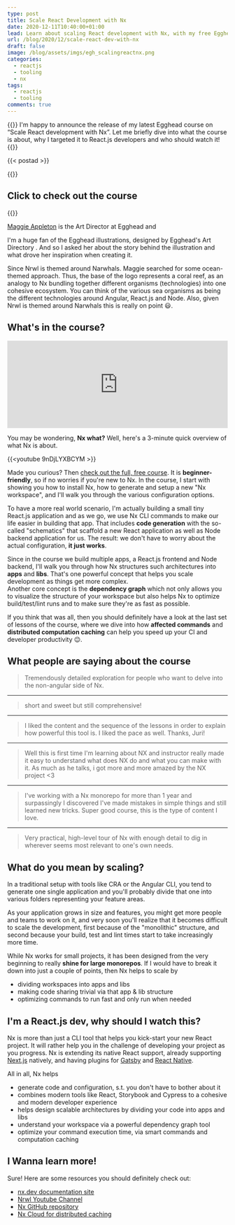 ```yaml
---
type: post
title: Scale React Development with Nx
date: 2020-12-11T10:40:00+01:00
lead: Learn about scaling React development with Nx, with my free Egghead course
url: /blog/2020/12/scale-react-dev-with-nx
draft: false
image: /blog/assets/imgs/egh_scalingreactnx.png
categories:
  - reactjs
  - tooling
  - nx
tags:
  - reactjs
  - tooling
comments: true
---
```

{{<intro>}}
I'm happy to announce the release of my latest Egghead course on “Scale React development with Nx”. Let me briefly dive into what the course is about, why I targeted it to React.js developers and who should watch it!
{{</intro>}}

<!--more-->

{{< postad >}}

{{<toc>}}


## Click to check out the course

{{<egghead-course uid="playlists/scale-react-development-with-nx-4038" lesson_img="/blog/assets/imgs/egh_scalingreactnx.png" >}}

[Maggie Appleton](https://twitter.com/Mappletons) is the Art Director at Egghead and 

I'm a huge fan of the Egghead illustrations, designed by Egghead's Art Directory . And so I asked her about the story behind the illustration and what drove her inspiration when creating it.

Since Nrwl is themed around Narwhals. Maggie searched for some ocean-themed approach. Thus, the base of the logo represents a coral reef, as an analogy to Nx bundling together different organisms (technologies) into one cohesive ecosystem. You can think of the various sea organisms as being the different technologies around Angular, React.js and Node. Also, given Nrwl is themed around Narwhals this is really on point :smiley:.

## What's in the course?

<iframe height="200px" width="100%" frameborder="no" scrolling="no" seamless src="https://player.simplecast.com/6f83d912-2595-4d5b-9851-aaeb46232951?dark=true"></iframe>

You may be wondering, **Nx what?** Well, here's a 3-minute quick overview of what Nx is about.

{{<youtube 9nDjLYXBCYM >}}

Made you curious? Then [check out the full, free course](https://egghead.io/playlists/scale-react-development-with-nx-4038). It is **beginner-friendly**, so if no worries if you're new to Nx. In the course, I start with showing you how to install Nx, how to generate and setup a new "Nx workspace", and I'll walk you through the various configuration options.

To have a more real world scenario, I'm actually building a small tiny React.js application and as we go, we use Nx CLI commands to make our life easier in building that app. That includes **code generation** with the so-called "schematics" that scaffold a new React application as well as Node backend application for us. The result: we don't have to worry about the actual configuration, **it just works**.

Since in the course we build multiple apps, a React.js frontend and Node backend, I'll walk you through how Nx structures such architectures into **apps** and **libs**. That's one powerful concept that helps you scale development as things get more complex.\
Another core concept is the **dependency graph** which not only allows you to visualize the structure of your workspace but also helps Nx to optimize build/test/lint runs and to make sure they're as fast as possible.

If you think that was all, then you should definitely have a look at the last set of lessons of the course, where we dive into how **affected commands** and **distributed computation caching** can help you speed up your CI and developer productivity :wink:.

## What people are saying about the course

> Tremendously detailed exploration for people who want to delve into the non-angular side of Nx.

---

> short and sweet but still comprehensive!

---

> I liked the content and the sequence of the lessons in order to explain how powerful this tool is. I liked the pace as well. Thanks, Juri!

---

> Well this is first time I'm learning about NX and instructor really made it easy to understand what does NX do and what you can make with it. As much as he talks, i got more and more amazed by the NX project <3

---

> I've  working with a Nx monorepo for more than 1 year and surpassingly I discovered I've made mistakes in simple things and still learned new tricks. Super good course, this is the type of content I love.

---

> Very practical, high-level tour of Nx with enough detail to dig in wherever seems most relevant to one's own needs.


## What do you mean by scaling?

In a traditional setup with tools like CRA or the Angular CLI, you tend to generate one single application and you'll probably divide that one into various folders representing your feature areas.

As your application grows in size and features, you might get more people and teams to work on it, and very soon you'll realize that it becomes difficult to scale the development, first because of the "monolithic" structure, and second because your build, test and lint times start to take increasingly more time.

While Nx works for small projects, it has been designed from the very beginning to really **shine for large monorepos**. If I would have to break it down into just a couple of points, then Nx helps to scale by

* dividing workspaces into apps and libs
* making code sharing trivial via that app & lib structure
* optimizing commands to run fast and only run when needed

## I'm a React.js dev, why should I watch this?

Nx is more than just a CLI tool that helps you kick-start your new React project. It will rather help you in the challenge of developing your project as you progress. Nx is extending its native React support, already supporting [Next.js](https://nx.dev/latest/react/plugins/next/overview) natively, and having plugins for [Gatsby](https://github.com/nrwl/gatsby) and [React Native](https://github.com/nrwl/nx-react-native). 

All in all, Nx helps

* generate code and configuration, s.t. you don't have to bother about it
* combines modern tools like React, Storybook and Cypress to a cohesive and modern developer experience
* helps design scalable architectures by dividing your code into apps and libs
* understand your workspace via a powerful dependency graph tool
* optimize your command execution time, via smart commands and computation caching


## I Wanna learn more!

Sure! Here are some resources you should definitely check out:

* [nx.dev documentation site](https://nx.dev)
* [Nrwl Youtube Channel](https://www.youtube.com/c/Nrwl_io/videos)
* [Nx GitHub repository](https://github.com/nrwl/nx)
* [Nx Cloud for distributed caching](https://nx.app)